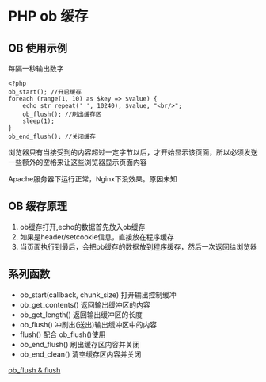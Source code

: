 # PHP ob 缓存

## OB 使用示例

每隔一秒输出数字

```
<?php
ob_start(); //开启缓存
foreach (range(1, 10) as $key => $value) {
    echo str_repeat(' ', 10240), $value, "<br/>";
    ob_flush(); //刷出缓存区
    sleep(1);
}
ob_end_flush(); //关闭缓存
```

浏览器只有当接受到的内容超过一定字节以后，才开始显示该页面，所以必须发送一些额外的空格来让这些浏览器显示页面内容

Apache服务器下运行正常，Nginx下没效果。原因未知

## OB 缓存原理

1. ob缓存打开,echo的数据首先放入ob缓存
1. 如果是header/setcookie信息，直接放在程序缓存
1. 当页面执行到最后，会把ob缓存的数据放到程序缓存，然后一次返回给浏览器

## 系列函数

- ob_start(callback, chunk_size) 打开输出控制缓冲
- ob_get_contents() 返回输出缓冲区的内容
- ob_get_length() 返回输出缓冲区的长度
- ob_flush() 冲刷出(送出)输出缓冲区中的内容
- flush() 配合 ob_flush()使用
- ob_end_flush() 刷出缓存区内容并关闭
- ob_end_clean() 清空缓存区内容并关闭

[ob_flush & flush](http://www.laruence.com/2010/04/15/1414.html)